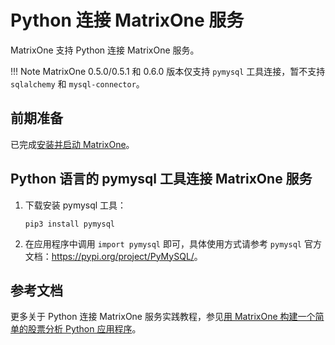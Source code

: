 # Python 连接 MatrixOne 服务

MatrixOne 支持 Python 连接 MatrixOne 服务。

!!! Note
    MatrixOne 0.5.0/0.5.1 和 0.6.0 版本仅支持 `pymysql` 工具连接，暂不支持 `sqlalchemy` 和 `mysql-connector`。

## 前期准备

已完成[安装并启动 MatrixOne](../../Get-Started/install-standalone-matrixone.md)。

## Python 语言的 pymysql 工具连接 MatrixOne 服务

1. 下载安装 pymysql 工具：

    ```
    pip3 install pymysql
    ```

2. 在应用程序中调用 `import pymysql` 即可，具体使用方式请参考 `pymysql` 官方文档：<https://pypi.org/project/PyMySQL/>。

## 参考文档

更多关于 Python 连接 MatrixOne 服务实践教程，参见[用 MatrixOne 构建一个简单的股票分析 Python 应用程序](../../Tutorial/develop-python-application.md)。
